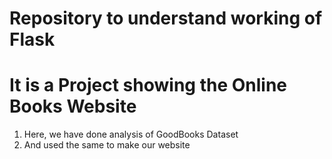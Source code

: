 # Repository to understand working of Flask
# It is a Project showing the Online Books Website
1. Here, we have done analysis of GoodBooks Dataset
2. And used the same to make our website